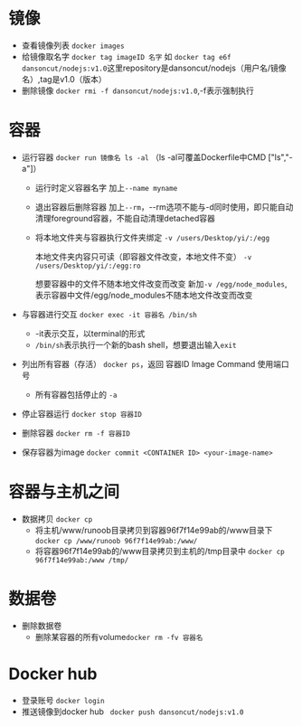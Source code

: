 # 镜像

* 查看镜像列表 `docker images`
* 给镜像取名字 `docker tag imageID 名字` 如 `docker tag e6f dansoncut/nodejs:v1.0`这里repository是dansoncut/nodejs（用户名/镜像名）,tag是v1.0（版本）
* 删除镜像 `docker rmi -f dansoncut/nodejs:v1.0`,-f表示强制执行

# 容器

* 运行容器 `docker run 镜像名 ls -al` （ls -al可覆盖Dockerfile中CMD ["ls","-a"]）

  * 运行时定义容器名字 加上`--name myname`

  * 退出容器后删除容器 加上`--rm`，--rm选项不能与-d同时使用，即只能自动清理foreground容器，不能自动清理detached容器

  * 将本地文件夹与容器执行文件夹绑定 `-v /users/Desktop/yi/:/egg`

    本地文件夹内容只可读（即容器文件改变，本地文件不变） `-v /users/Desktop/yi/:/egg:ro`

    想要容器中的文件不随本地文件改变而改变 新加`-v /egg/node_modules`,表示容器中文件/egg/node_modules不随本地文件改变而改变

* 与容器进行交互 `docker exec -it 容器名 /bin/sh` 

  * -it表示交互，以terminal的形式
  * `/bin/sh`表示执行一个新的bash shell，想要退出输入`exit`

* 列出所有容器（存活） `docker ps`，返回 容器ID Image Command 使用端口号

  * 所有容器包括停止的 `-a`

* 停止容器运行 `docker stop 容器ID`

* 删除容器 `docker rm -f 容器ID`

* 保存容器为image `docker commit <CONTAINER ID> <your-image-name>`

# 容器与主机之间

* 数据拷贝 `docker cp`
  * 将主机/www/runoob目录拷贝到容器96f7f14e99ab的/www目录下 `docker cp /www/runoob 96f7f14e99ab:/www/`
  * 将容器96f7f14e99ab的/www目录拷贝到主机的/tmp目录中 `docker cp  96f7f14e99ab:/www /tmp/`

# 数据卷

* 删除数据卷
  *  删除某容器的所有volume`docker rm -fv 容器名`

# Docker hub

* 登录账号 `docker login`
* 推送镜像到docker hub ` docker push dansoncut/nodejs:v1.0`